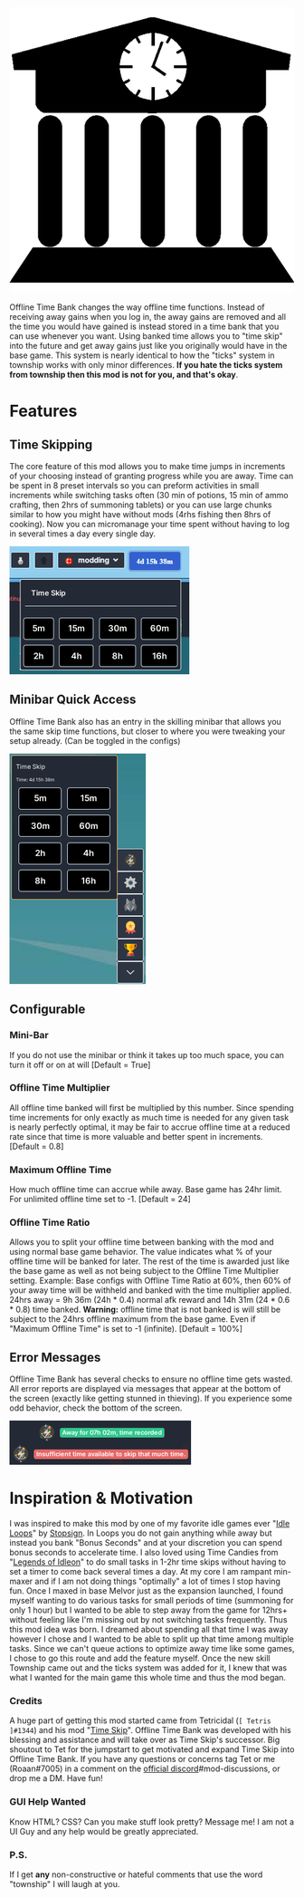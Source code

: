![Offline Time Bank Logo made by Me ;)](images/OfflineTimeBankLogo.png)

Offline Time Bank changes the way offline time functions. Instead of receiving away gains when you log in, the away gains are removed and all the time you would have gained is instead stored in a time bank that you can use whenever you want. Using banked time allows you to "time skip" into the future and get away gains just like you originally would have in the base game. This system is nearly identical to how the "ticks" system in township works with only minor differences. **If you hate the ticks system from township then this mod is not for you, and that's okay**.

# Features

## Time Skipping

The core feature of this mod allows you to make time jumps in increments of your choosing instead of granting progress while you are away. Time can be spent in 8 preset intervals so you can preform activities in small increments while switching tasks often (30 min of potions, 15 min of ammo crafting, then 2hrs of summoning tablets) or you can use large chunks similar to how you might have without mods (4rhs fishing then 8hrs of cooking). Now you can micromanage your time spent without having to log in several times a day every single day.

![Menu with time display available in header row](images/HeaderMenu.png)

## Minibar Quick Access

Offline Time Bank also has an entry in the skilling minibar that allows you the same skip time functions, but closer to where you were tweaking your setup already. (Can be toggled in the configs)

![Minibar Quick Access Menu](images/MiniBar.png)

## Configurable

### **Mini-Bar**

If you do not use the minibar or think it takes up too much space, you can turn it off or on at will
[Default = True]

### **Offline Time Multiplier**

All offline time banked will first be multiplied by this number. Since spending time increments for only exactly as much time is needed for any given task is nearly perfectly optimal, it may be fair to accrue offline time at a reduced rate since that time is more valuable and better spent in increments.
[Default = 0.8]

### **Maximum Offline Time**

How much offline time can accrue while away. Base game has 24hr limit. For unlimited offline time set to -1.
[Default = 24]

### **Offline Time Ratio**

Allows you to split your offline time between banking with the mod and using normal base game behavior. The value indicates what % of your offline time will be banked for later. The rest of the time is awarded just like the base game as well as not being subject to the Offline Time Multiplier setting.
Example: Base configs with Offline Time Ratio at 60%, then 60% of your away time will be withheld and banked with the time multiplier applied. 24hrs away = 9h 36m (24h \* 0.4) normal afk reward and 14h 31m (24 \* 0.6 \* 0.8) time banked. **Warning:** offline time that is not banked is will still be subject to the 24hrs offline maximum from the base game. Even if "Maximum Offline Time" is set to -1 (infinite).
[Default = 100%]

## Error Messages

Offline Time Bank has several checks to ensure no offline time gets wasted. All error reports are displayed via messages that appear at the bottom of the screen (exactly like getting stunned in thieving). If you experience some odd behavior, check the bottom of the screen.

![Success and Error notification examples](images/Notifications.png)

# Inspiration & Motivation

I was inspired to make this mod by one of my favorite idle games ever "[Idle Loops](https://omsi6.github.io/loops/)" by [Stopsign](https://stopsign.github.io/). In Loops you do not gain anything while away but instead you bank "Bonus Seconds" and at your discretion you can spend bonus seconds to accelerate time. I also loved using Time Candies from "[Legends of Idleon](https://www.legendsofidleon.com/)" to do small tasks in 1-2hr time skips without having to set a timer to come back several times a day.
At my core I am rampant min-maxer and if I am not doing things "optimally" a lot of times I stop having fun. Once I maxed in base Melvor just as the expansion launched, I found myself wanting to do various tasks for small periods of time (summoning for only 1 hour) but I wanted to be able to step away from the game for 12hrs+ without feeling like I'm missing out by not switching tasks frequently. Thus this mod idea was born. I dreamed about spending all that time I was away however I chose and I wanted to be able to split up that time among multiple tasks. Since we can't queue actions to optimize away time like some games, I chose to go this route and add the feature myself. Once the new skill Township came out and the ticks system was added for it, I knew that was what I wanted for the main game this whole time and thus the mod began.

### Credits

A huge part of getting this mod started came from Tetricidal (`[ Tetris ]#1344`) and his mod "[Time Skip](https://mod.io/g/melvoridle/m/time-skip)". Offline Time Bank was developed with his blessing and assistance and will take over as Time Skip's successor. Big shoutout to Tet for the jumpstart to get motivated and expand Time Skip into Offline Time Bank. If you have any questions or concerns tag Tet or me (Roaan#7005) in a comment on the [official discord](https://discord.com/invite/melvoridle)#mod-discussions, or drop me a DM. Have fun!

### GUI Help Wanted

Know HTML? CSS? Can you make stuff look pretty? Message me! I am not a UI Guy and any help would be greatly appreciated.

### P.S.

If I get **any** non-constructive or hateful comments that use the word "township" I will laugh at you.
